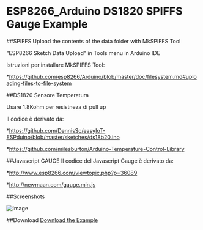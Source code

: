 ESP8266_Arduino DS1820 SPIFFS Gauge Example
===========================================

##SPIFFS
Upload the contents of the data folder with MkSPIFFS Tool

"ESP8266 Sketch Data Upload" in Tools menu in Arduino IDE

Istruzioni per installare MkSPIFFS Tool:

*https://github.com/esp8266/Arduino/blob/master/doc/filesystem.md#uploading-files-to-file-system

##DS1820 Sensore Temperatura

Usare 1.8Kohm per resistneza di pull up

Il codice è derivato da:

*https://github.com/DennisSc/easyIoT-ESPduino/blob/master/sketches/ds18b20.ino

*https://github.com/milesburton/Arduino-Temperature-Control-Library

##Javascript GAUGE
Il codice del Javascript Gauge è derivato da:

*http://www.esp8266.com/viewtopic.php?p=36089

*http://newmaan.com/gauge.min.js

##Screenshots

![Image](https://github.com/roboticboyer/Esempi_ESP8266/blob/master/DS1820_SPIFFS_Gauge/Doc/Arduino_IDE_Browser_Gauge.png)

##Download
[Download the Example](https://github.com/roboticboyer/Esempi_ESP8266/zipball/master/DS1820_SPIFFS_Gauge/ESP_SPIFS_DS1820_Gauge_gio_00)
